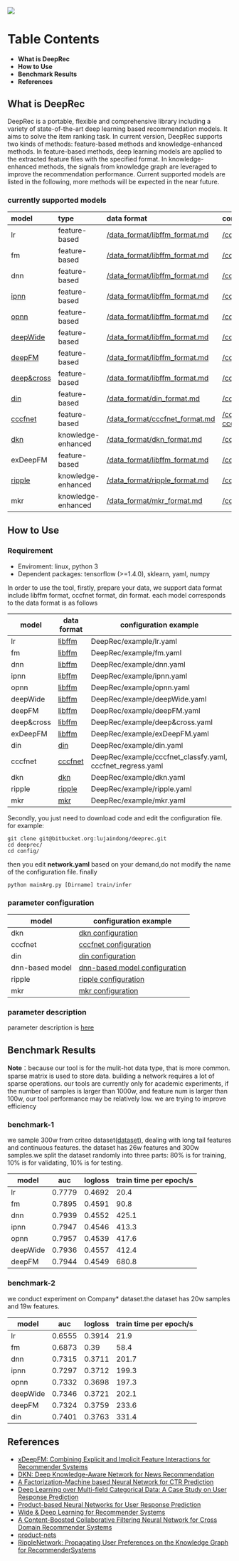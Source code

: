 ![](https://s1.ax1x.com/2017/09/24/QzeaQ.png) 

# **Table Contents**
- **What is DeepRec** 
- **How to Use**
- **Benchmark Results**
- **References**

## **What is DeepRec**

DeepRec is a portable, flexible and comprehensive library including a variety of state-of-the-art deep learning based recommendation models. It aims to solve the item ranking task. In current version, DeepRec supports two kinds of methods: feature-based methods and knowledge-enhanced methods. In feature-based methods, deep learning models are applied to the extracted feature files with the specified format. In knowledge-enhanced methods, the signals from knowledge graph are leveraged to improve the recommendation performance. Current supported models are listed in the following, more methods will be expected in the near future. 

### **currently supported models**

model | type | data format | configuration example |
:---|:-----| :---|:------| 
lr | feature-based | [/data_format/libffm_format.md](https://github.com/zhfzhmsra/DeepRec/tree/master/data_format/libffm_format.md) | [/config/lr.yaml](https://github.com/zhfzhmsra/DeepRec/tree/master/config/lr.yaml) |
fm | feature-based | [/data_format/libffm_format.md](https://github.com/zhfzhmsra/DeepRec/tree/master/data_format/libffm_format.md) | [/config/fm.yaml](https://github.com/zhfzhmsra/DeepRec/tree/master/config/fm.yaml) |  
dnn | feature-based | [/data_format/libffm_format.md](https://github.com/zhfzhmsra/DeepRec/tree/master/data_format/libffm_format.md) | [/config/dnn.yaml](https://github.com/zhfzhmsra/DeepRec/tree/master/config/dnn.yaml) | 
[ipnn](https://arxiv.org/pdf/1611.00144.pdf) | feature-based | [/data_format/libffm_format.md](https://github.com/zhfzhmsra/DeepRec/tree/master/data_format/libffm_format.md) | [/config/ipnn.yaml](https://github.com/zhfzhmsra/DeepRec/tree/master/config/ipnn.yaml) | 
[opnn](https://arxiv.org/pdf/1611.00144.pdf) | feature-based | [/data_format/libffm_format.md](https://github.com/zhfzhmsra/DeepRec/tree/master/data_format/libffm_format.md) | [/config/opnn.yaml](https://github.com/zhfzhmsra/DeepRec/tree/master/config/opnn.yaml) | 
[deepWide](https://arxiv.org/abs/1606.07792) | feature-based | [/data_format/libffm_format.md](https://github.com/zhfzhmsra/DeepRec/tree/master/data_format/libffm_format.md) | [/config/deepWide.yaml](https://github.com/zhfzhmsra/DeepRec/tree/master/config/deepWide.yaml) |
[deepFM](https://arxiv.org/abs/1703.04247) | feature-based | [/data_format/libffm_format.md](https://github.com/zhfzhmsra/DeepRec/tree/master/data_format/libffm_format.md) | [/config/deepFM.yaml](https://github.com/zhfzhmsra/DeepRec/tree/master/config/deppFM.yaml) |
[deep&cross](https://arxiv.org/pdf/1708.05123.pdf) | feature-based |[/data_format/libffm_format.md](https://github.com/zhfzhmsra/DeepRec/tree/master/data_format/libffm_format.md) | [/config/deepcross.yaml](https://github.com/zhfzhmsra/DeepRec/tree/master/config/deepcross.yaml) |
[din](https://arxiv.org/pdf/1706.06978.pdf) | feature-based | [/data_format/din_format.md](https://github.com/zhfzhmsra/DeepRec/tree/master/data_format/din_format.md) | [/config/din.yaml](https://github.com/zhfzhmsra/DeepRec/tree/master/config/din.yaml) |
[cccfnet](https://dl.acm.org/citation.cfm?id=3054207) | feature-based | [/data_format/cccfnet_format.md](https://github.com/zhfzhmsra/DeepRec/tree/master/data_format/cccfnet_format.md) | [/config/cccfnet_classfy.yaml](https://github.com/zhfzhmsra/DeepRec/tree/master/config/cccfnet_classfy.yaml), [cccfnet_regress.yaml](https://github.com/zhfzhmsra/DeepRec/tree/master/config/cccfnet_regress.yaml) |
[dkn](https://dl.acm.org/citation.cfm?doid=3178876.3186175) | knowledge-enhanced | [/data_format/dkn_format.md](https://github.com/zhfzhmsra/DeepRec/tree/master/data_format/dkn_format.md) | [/config/dkn.yaml](https://github.com/zhfzhmsra/DeepRec/tree/master/config/dkn.yaml) |
exDeepFM | feature-based | [/data_format/libffm_format.md](https://github.com/zhfzhmsra/DeepRec/tree/master/data_format/libffm_format.md) | [/config/exDeepFM.yaml](https://github.com/zhfzhmsra/DeepRec/tree/master/config/exDeepFM.yaml)  |
[ripple](https://arxiv.org/abs/1803.03467) | knowledge-enhanced | [/data_format/ripple_format.md](https://github.com/zhfzhmsra/DeepRec/tree/master/data_format/ripple_format.md) | [/config/ripple.yaml](https://github.com/zhfzhmsra/DeepRec/tree/master/config/ripple.yaml) |
mkr | knowledge-enhanced | [/data_format/mkr_format.md](https://github.com/zhfzhmsra/DeepRec/tree/master/data_format/mkr_format.md) | [/config/mkr.yaml](https://github.com/zhfzhmsra/DeepRec/tree/master/config/mkr.yaml) |

## **How to Use**

### **Requirement**
- Enviroment: linux, python 3 
- Dependent packages: tensorflow (>=1.4.0), sklearn, yaml, numpy 

In order to use the tool, firstly, prepare your data, we support data format include libffm format, cccfnet format, din format. each model corresponds to the data format is as follows

model | data format | configuration example
----|------|------| 
lr | [libffm](https://github.com/guestwalk/libffm)  | DeepRec/example/lr.yaml | 
fm | [libffm](https://github.com/guestwalk/libffm) | DeepRec/example/fm.yaml |   
dnn | [libffm](https://github.com/guestwalk/libffm) | DeepRec/example/dnn.yaml |  
ipnn | [libffm](https://github.com/guestwalk/libffm) | DeepRec/example/ipnn.yaml |  
opnn | [libffm](https://github.com/guestwalk/libffm) | DeepRec/example/opnn.yaml |  
deepWide | [libffm](https://github.com/guestwalk/libffm) | DeepRec/example/deepWide.yaml | 
deepFM | [libffm](https://github.com/guestwalk/libffm) | DeepRec/example/deepFM.yaml | 
deep&cross | [libffm](https://github.com/guestwalk/libffm) | DeepRec/example/deep&cross.yaml | 
exDeepFM | [libffm](https://github.com/guestwalk/libffm) | DeepRec/example/exDeepFM.yaml|
din | [din](https://deeprec.visualstudio.com/deeprec/_wiki/wikis/deeprec.wiki?wikiVersion=GBwikiMaster&pagePath=%2FDeepRec%2FDIN%20Format)| DeepRec/example/din.yaml | 
cccfnet | [cccfnet](https://deeprec.visualstudio.com/deeprec/_wiki/wikis/deeprec.wiki?wikiVersion=GBwikiMaster&pagePath=%2FDeepRec%2FCCCFNet%20Format)| DeepRec/example/cccfnet_classfy.yaml, cccfnet_regress.yaml| 
dkn | [dkn](https://deeprec.visualstudio.com/deeprec/_wiki/wikis/deeprec.wiki?wikiVersion=GBwikiMaster&pagePath=%2FDeepRec%2FDKN%20Format) | DeepRec/example/dkn.yaml |
ripple | [ripple](https://deeprec.visualstudio.com/deeprec/_wiki/wikis/deeprec.wiki?wikiVersion=GBwikiMaster&pagePath=%2FDeepRec%2FRippleNetwork%20Format) | DeepRec/example/ripple.yaml |
mkr | [mkr](https://deeprec.visualstudio.com/deeprec/_wiki/wikis/deeprec.wiki?wikiVersion=GBwikiMaster&pagePath=%2FDeepRec%2FMKR%20Format) | DeepRec/example/mkr.yaml |

Secondly, you just need to download code and edit the configuration file.
for example:
```
git clone git@bitbucket.org:lujaindong/deeprec.git
cd deeprec/
cd config/
```
then you edit **network.yaml** based on your demand,do not modify the name of the configuration file.
finally
```
python mainArg.py [Dirname] train/infer 
``` 

### **parameter configuration**
model| configuration example |
----|------| 
dkn | [dkn configuration](https://deeprec.visualstudio.com/deeprec/_wiki/wikis/deeprec.wiki?wikiVersion=GBwikiMaster&pagePath=%2FDeepRec%2FDKN%20Configuration) |
cccfnet | [cccfnet configuration](https://deeprec.visualstudio.com/deeprec/_wiki/wikis/deeprec.wiki?wikiVersion=GBwikiMaster&pagePath=%2FDeepRec%2FCCCFNet%20Configuration) | 
din | [din configuration](https://deeprec.visualstudio.com/deeprec/_wiki/wikis/deeprec.wiki?wikiVersion=GBwikiMaster&pagePath=%2FDeepRec%2FDIN%20Configuration) |
dnn-based model |[dnn-based model configuration](https://deeprec.visualstudio.com/deeprec/_wiki/wikis/deeprec.wiki?wikiVersion=GBwikiMaster&pagePath=%2FDeepRec%2FDNN%252Dbased%20model%20Configuration) | 
ripple | [ripple configuration](https://deeprec.visualstudio.com/deeprec/_wiki/wikis/deeprec.wiki?wikiVersion=GBwikiMaster&pagePath=%2FDeepRec%2FRippleNetwork%20Configuration) |
mkr | [mkr configuration](https://deeprec.visualstudio.com/deeprec/_wiki/wikis/deeprec.wiki?wikiVersion=GBwikiMaster&pagePath=%2FDeepRec%2FMKR%20Configuration) |

### **parameter description**
parameter description is [here](https://deeprec.visualstudio.com/deeprec/_wiki/wikis/deeprec.wiki?wikiVersion=GBwikiMaster&pagePath=%2FDeepRec%2FParameter%20Description) 
 
## **Benchmark Results**
**Note**：because our tool is for the mulit-hot data type, that is more common. sparse matrix is ​​used to store data. building a network requires a lot of sparse operations. our tools are currently only for academic experiments, if the number of samples is larger than 1000w, and feature num is larger than 100w, our tool performance may be relatively low.
we are trying to improve efficiency 
### **benchmark-1**
we sample 300w from criteo dataset([dataset](https://www.kaggle.com/c/criteo-display-ad-challenge)), dealing with long tail features and continuous features. the dataset has 26w features and 300w samples.we split the dataset randomly into three parts: 80% is for training, 10% is for validating, 10% is for testing.


model | auc | logloss | train time per epoch/s|
----|------|------|------| 
lr | 0.7779 | 0.4692 | 20.4| 
fm | 0.7895 | 0.4591 | 90.8 |   
dnn | 0.7939 | 0.4552 | 425.1 |  
ipnn | 0.7947 | 0.4546 | 413.3 |  
opnn | 0.7957 | 0.4539 | 417.6 |  
deepWide | 0.7936 | 0.4557 | 412.4 | 
deepFM | 0.7944 | 0.4549 | 680.8 | 

### **benchmark-2**
we conduct experiment on Company* dataset.the dataset has 20w samples and 19w features. 

model | auc | logloss | train time per epoch/s|
----|------|------|------| 
lr | 0.6555 | 0.3914 | 21.9| 
fm | 0.6873 | 0.39 | 58.4 |   
dnn | 0.7315 | 0.3711 | 201.7 |  
ipnn | 0.7297 | 0.3712 | 199.3 |  
opnn | 0.7332 | 0.3698 | 197.3 |  
deepWide | 0.7346 | 0.3721 | 202.1 | 
deepFM | 0.7324 | 0.3759 | 233.6 | 
din | 0.7401 | 0.3763 | 331.4 | 

## References
- [xDeepFM: Combining Explicit and Implicit Feature Interactions for Recommender Systems](https://arxiv.org/abs/1803.05170)
- [DKN: Deep Knowledge-Aware Network for News Recommendation](https://arxiv.org/pdf/1801.08284v1.pdf)
- [A Factorization-Machine based Neural Network for CTR Prediction](https://arxiv.org/abs/1703.04247)
- [Deep Learning over Multi-field Categorical Data: A Case Study on User Response Prediction](https://arxiv.org/abs/1601.02376)
- [Product-based Neural Networks for User Response Prediction](https://arxiv.org/abs/1611.00144)
- [Wide & Deep Learning for Recommender Systems](https://arxiv.org/abs/1606.07792)
- [A Content-Boosted Collaborative Filtering Neural Network for Cross Domain Recommender Systems](http://dl.acm.org/citation.cfm?id=3054207)
- [product-nets](https://github.com/Atomu2014/product-nets)
- [RippleNetwork: Propagating User Preferences on the Knowledge Graph for RecommenderSystems](https://arxiv.org/pdf/1803.03467.pdf)